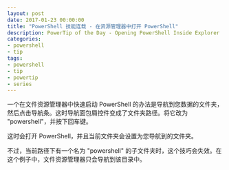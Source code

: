 ```yaml
---
layout: post
date: 2017-01-23 00:00:00
title: "PowerShell 技能连载 - 在资源管理器中打开 PowerShell"
description: PowerTip of the Day - Opening PowerShell Inside Explorer
categories:
- powershell
- tip
tags:
- powershell
- tip
- powertip
- series
---
```

一个在文件资源管理器中快速启动 PowerShell 的办法是导航到您数据的文件夹，然后点击导航条。这时导航面包屑控件变成了文件夹路径。将它改为 "powershell"，并按下回车键。

这时会打开 PowerShell，并且当前文件夹会设置为您导航到的文件夹。

不过，当前路径下有一个名为 "powershell" 的子文件夹时，这个技巧会失效。在这个例子中，文件资源管理器只会导航到该目录中。

<!--本文国际来源：[Opening PowerShell Inside Explorer](http://community.idera.com/powershell/powertips/b/tips/posts/opening-powershell-inside-explorer)-->

